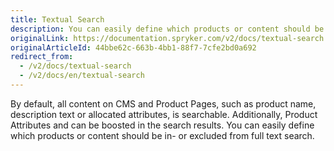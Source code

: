 ```yaml
---
title: Textual Search
description: You can easily define which products or content should be in- or excluded from full text search.
originalLink: https://documentation.spryker.com/v2/docs/textual-search
originalArticleId: 44bbe62c-663b-4bb1-88f7-7cfe2bd0a692
redirect_from:
  - /v2/docs/textual-search
  - /v2/docs/en/textual-search
---
```


By default, all content on CMS and Product Pages, such as product name, description text or allocated attributes, is searchable. Additionally, Product Attributes and can be boosted in the search results. You can easily define which products or content should be in- or excluded from full text search.
